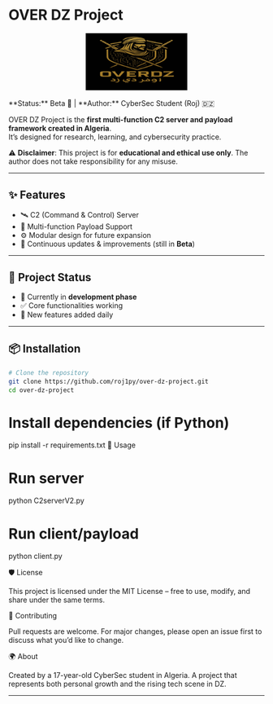 # OVER DZ Project

<p align="center">
  <img src="https://github.com/roj1py/OVERDZ/blob/main/assets/images/Picsart_25-08-29_18-57-06-529.jpg" alt="OVER DZ Logo" width="200"/>
</p>
**Status:** Beta 🚧 | **Author:** CyberSec Student (Roj) 🇩🇿 

OVER DZ Project is the **first multi-function C2 server and payload framework created in Algeria**.  
It’s designed for research, learning, and cybersecurity practice.  

⚠️ **Disclaimer**: This project is for **educational and ethical use only**. The author does not take responsibility for any misuse.

---

## ✨ Features
- 🛰️ C2 (Command & Control) Server  
- 🧩 Multi-function Payload Support  
- ⚙️ Modular design for future expansion  
- 🔄 Continuous updates & improvements (still in **Beta**)  

---

## 📂 Project Status
- 🔨 Currently in **development phase**  
- ✅ Core functionalities working  
- 🚀 New features added daily  

---

## 📦 Installation
```bash
# Clone the repository
git clone https://github.com/roj1py/over-dz-project.git
cd over-dz-project
```

# Install dependencies (if Python)
pip install -r requirements.txt
🚀 Usage

# Run server
python C2serverV2.py

# Run client/payload
python client.py

🛡️ License

This project is licensed under the MIT License – free to use, modify, and share under the same terms.

🤝 Contributing

Pull requests are welcome. For major changes, please open an issue first to discuss what you’d like to change.

🌍 About

Created by a 17-year-old CyberSec student in Algeria.
A project that represents both personal growth and the rising tech scene in DZ.


---


